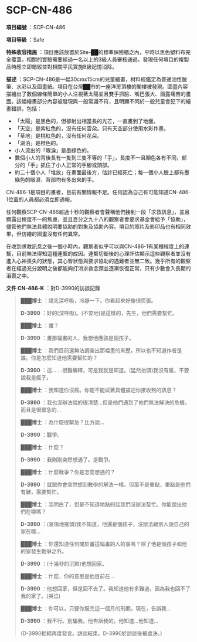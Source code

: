 # SCP-CN-486

**項目編號** ：SCP-CN-486

**項目等級** ：Safe

**特殊收容措施** ：項目應該放置於Site-██的標準保險櫃之內，平時以黑色塑料布完全覆蓋。相關的實驗需要經過一名以上的3級人員審核通過。發現任何項目的複製品時應立即銷毀並對相關平民實施B級記憶消除。

**描述** ：SCP-CN-486是一幅30cmx15cm的兒童繪畫，材料經鑑定為普通油性臘筆、水彩以及圖畫紙。項目在台灣██市的一座洋房頂樓的閣樓被發現。圖畫內容描繪出了數個線條簡單的小人注視著太陽並且雙手抓臉、嘴巴張大、面露痛苦的畫面。該幅繪畫部分內容被發現與一般常識不符，且明顯不同於一般兒童會犯下的繪畫錯誤，包括：

- 「太陽」是黑色的，但卻射出相當長的光芒，一直畫到了地面。
- 「天空」是紫紅色的，沒有任何雲朵。只有天空部分使用水彩作畫。
- 「草地」是桃紅色的，沒有任何花朵。
- 「湖泊」是橙色的。
- 小人流出的「眼淚」是墨綠色的。
- 數個小人的背後長有一隻到三隻不等的「手」，長度不一且顏色各有不同，部分的「手」抓住了小人正常的手腳或頭部。
- 約二十個小人「堆放」在畫面最後方，估計已經死亡；每一個小人臉上都有墨綠色的眼淚，背部均有多出來的手。

CN-486-1是項目的畫者，目前有關情報不足。任何認為自己有可能知道CN-486-1位置的人員都必須立即通報。

任何觀察SCP-CN-486超過十秒的觀察者會聲稱他們接到一段「求救訊息」，並且顯露出程度不一的焦慮，並且百分之九十八的觀察者會要求基金會給予「協助」，儘管他們無法具體說明要協助的對象及協助內容。項目的照片及影印品也有相同效果，但仿繪的圖畫沒有任何異常。

在收到求救訊息之後一個小時內，觀察者似乎可以與CN-486-1有某種程度上的連繫，目前無法得知這種連繫的成因。連繫切斷後的心理評估顯示這些觀察者並沒有進入心神喪失的狀態，其心智狀態與要求協助的遇難者並無二致。幾乎所有的觀察者在經過充分說明之後都能夠打消求救念頭並逐漸恢復正常，只有少數會入長期的沮喪之中。

**文件 CN-486-K** ：對D-3990的訪談記錄


> **███博士** ：請先深呼吸，冷靜一下。你看起來好像很慌張。
> 
> **D-3990** ：好的(深呼吸)。(不安地)是這樣的，先生，他們需要幫忙。
> 
> **███博士** ：誰？
> 
> **D-3990** ：畫那幅畫的人，我想他應該是個孩子。
> 
> **███博士** ：我們目前還無法調查出那幅畫的來歷，所以也不知道作者是誰。你是怎麼知道他需要幫忙的？
> 
> **D-3990** ：這… …很難解釋，可是我就是知道。(猛然抬頭)我沒有瘋，不要說我是瘋子。
> 
> **███博士** ：我知道你沒瘋。你能不能試著具體描述你接收到的訊息？
> 
> **D-3990** ：我也沒辦法說的很清楚…但是他們遇到了他們無法解決的危機，而且是很緊急的…
> 
> **███博士** ：為什麼很緊急？比方說…
> 
> **D-3990** ：戰爭。
> 
> **███博士** ：什麼？
> 
> **D-3990** ：我剛剛突然想通了。是戰爭。
> 
> **███博士** ：什麼戰爭？你是怎麼想通的？
> 
> **D-3990** ：就跟你會突然想到數學的解法一樣。但那不是重點，重點是他們有難，需要幫忙。
> 
> **███博士** ：我明白了，但是不知道地點的話我們沒辦法幫忙。你能說出他們在哪嗎？
> 
> **D-3990** ：(哀傷地搖頭)我不知道，他還是個孩子，沒辦法跟別人說自己的家在哪…
> 
> **███博士** ：你還知道任何關於畫這幅畫的人的事嗎？除了他是個孩子和他的家發生戰爭之外。
> 
> **D-3990** ：(十幾秒的沉默)他想回家。
> 
> **███博士** ：什麼，你的意思是他目前在…
> 
> **D-3990** ：他想回家，但是回不去了。我知道他有多難過，因為我也回不了我的家了。(哭泣)
> 
> **███博士** ：你可以，只要你服完這一個月的刑期，現在，告訴我…
> 
> **D-3990** ：我不行。別騙我。他告訴我的，他知道…他知道…
> 
> (D-3990拒絕再度發言。訪談結束。D-3990於訪談後被處決。)
> 


